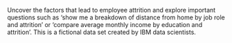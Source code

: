 Uncover the factors that lead to employee attrition and explore important questions such as ‘show me a breakdown of distance from home by job role and attrition’ or
‘compare average monthly income by education and attrition’. This is a fictional data set created by IBM data scientists.
